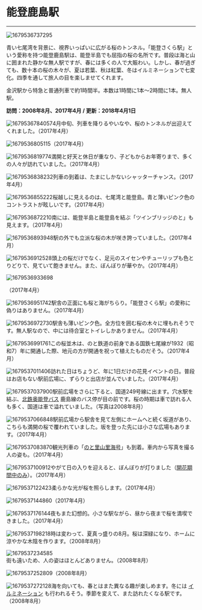 # 能登鹿島駅

---

![1679536737295](image/c01_02/1679536737295.png)

青い七尾湾を背景に、視界いっぱいに広がる桜のトンネル。「能登さくら駅」という愛称を持つ能登鹿島駅は、能登半島でも屈指の桜の名所です。普段は海と山に囲まれた静かな無人駅ですが、春には多くの人で大賑わい。しかし、春が過ぎても、数十本の桜の木々が、夏は若葉、秋は紅葉、冬はイルミネーションで七変化。四季を通して旅人の目を楽しませてくれます。

金沢駅から特急と普通列車で約1時間半。本数は1時間に1本〜2時間に1本。無人駅。

**訪問：2008年8月、2017年4月 / 更新：2018年4月1日**


![1679536784057](image/c01_02/1679536784057.png)4月中旬、列車を降りるやいなや、桜のトンネルが出迎えてくれました。（2017年4月）


![1679536805115](image/c01_02/1679536805115.png)（2017年4月）


![1679536819774](image/c01_02/1679536819774.png)満開と好天と休日が重なり、子どもからお年寄りまで、多くの人々が訪れていました。（2017年4月）


![1679536838232](image/c01_02/1679536838232.png)列車の到着は、たまにしかないシャッターチャンス。（2017年4月）


![1679536855222](image/c01_02/1679536855222.png)桜越しに見えるのは、七尾湾と能登島。青と薄いピンク色のコントラストが眩しいです。（2017年4月）


![1679536872210](image/c01_02/1679536872210.png)南には、能登半島と能登島を結ぶ「ツインブリッジのと」も見えます。（2017年4月）


![1679536893948](image/c01_02/1679536893948.png)駅の外でも立派な桜の木が咲き誇っていました。（2017年4月）


![1679536912528](image/c01_02/1679536912528.png)頭上の桜だけでなく、足元のスイセンやチューリップも色とりどりで、見ていて飽きません。また、ぼんぼりが華やか。（2017年4月）


![1679536933698](image/c01_02/1679536933698.png)

（2017年4月）


![1679536951742](image/c01_02/1679536951742.png)駅舎の正面にも桜と海がちらり。「能登さくら駅」の愛称に偽りはありません。（2017年4月）


![1679536972730](image/c01_02/1679536972730.png)駅舎も薄いピンク色。全方位を囲む桜の木々に埋もれそうです。無人駅なので、中には待合室とトイレしかありません。（2017年4月）


![1679536991761](image/c01_02/1679536991761.png)この桜並木は、のと鉄道の前身である国鉄七尾線が1932（昭和7）年に開通した際、地元の方が開通を祝って植えたものだそう。（2017年4月）


![1679537011406](image/c01_02/1679537011406.png)訪れた日はちょうど、年に1日だけの花見イベントの日。普段はお店もない駅前広場に、ずらりと出店が並んでいました。（2017年4月）


![1679537037900](image/c01_02/1679537037900.png)駅前広場をさらに下ると、国道249号線に出ます。穴水駅を結ぶ、[北鉄奥能登バス](http://www.hokutetsu.co.jp/route-bus) 鹿島線のバス停が目の前です。桜の時期は車で訪れる人も多く、国道は車で溢れていました。（写真は2008年8月）


![1679537066848](image/c01_02/1679537066848.png)駅前広場から駅舎を見て左側にホームへと続く坂道があり、こちらも満開の桜で覆われていました。坂を登った先には小さな広場もあります。（2017年4月）


![1679537083870](image/c01_02/1679537083870.png)観光列車の「[のと里山里海号](http://satoyama-satoumi-go.net/)」も到着。車内から写真を撮る人の姿も。（2017年4月）


![1679537100912](image/c01_02/1679537100912.png)やがて日の入りを迎えると、ぼんぼりが灯りました（[開花期間中のみ](http://blog.livedoor.jp/notosakuraeki/archives/52290888.html)）。（2017年4月）


![1679537122423](image/c01_02/1679537122423.png)柔らかな光が桜を照らします。（2017年4月）


![1679537144860](image/c01_02/1679537144860.png)（2017年4月）


![1679537176144](image/c01_02/1679537176144.png)夜もまた幻想的。小さな駅ながら、昼から夜まで桜を満喫できました。（2017年4月）


![1679537198218](image/c01_02/1679537198218.png)時は変わって、夏真っ盛りの8月。桜は深緑になり、ホームに涼やかな木陰を作ります。（2008年8月）


![1679537234585](image/c01_02/1679537234585.png)街も遠いため、人の姿はほとんどありません。（2008年8月）


![1679537252809](image/c01_02/1679537252809.png)（2008年8月）


![1679537272128](image/c01_02/1679537272128.png)海を向いても、春とはまた異なる趣が楽しめます。冬には [イルミネーション](https://www.facebook.com/nototetudou/posts/549283058562042) も行われるそう。季節を変えて、また訪れたくなる駅です。（2008年8月）
